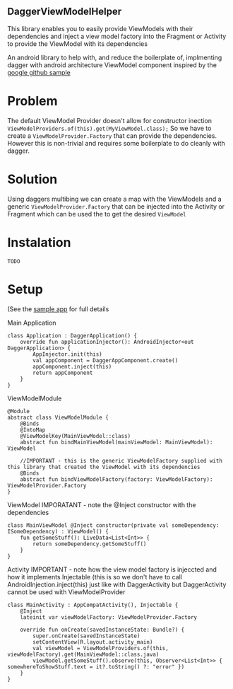 ## DaggerViewModelHelper

This library enables you to easily provide ViewModels with their dependencies and inject a view model factory into the Fragment or Activity to provide the ViewModel with its dependencies

An android library to help with, and reduce the boilerplate of, implmenting dagger with android architecture ViewModel component inspired by the [google github sample](https://github.com/googlesamples/android-architecture-components/tree/e33782ba54ebe87f7e21e03542230695bc893818/GithubBrowserSample)

# Problem 

The default ViewModel Provider doesn't allow for constructor inection
```ViewModelProviders.of(this).get(MyViewModel.class);```
So we have to create a ```ViewModelProvider.Factory``` that can provide the dependencies. However this is non-trivial and requires some boilerplate to do cleanly with dagger.

# Solution 

Using daggers multibing we can create a map with the ViewModels and a generic ```ViewModelProvider.Factory``` that can be injected into the Activity or Fragment which can be used the to get the desired ```ViewModel```

# Instalation

```TODO```

# Setup
(See the [sample app](https://github.com/arranlomas/DaggerViewModelHelper/tree/master/app) for full details

Main Application
```
class Application : DaggerApplication() {
    override fun applicationInjector(): AndroidInjector<out DaggerApplication> {
        AppInjector.init(this)
        val appComponent = DaggerAppComponent.create()
        appComponent.inject(this)
        return appComponent
    }
}
```

ViewModelModule
```
@Module
abstract class ViewModelModule {
    @Binds
    @IntoMap
    @ViewModelKey(MainViewModel::class)
    abstract fun bindMainViewModel(mainViewModel: MainViewModel): ViewModel

    //IMPORTANT - this is the generic ViewModelFactory supplied with this library that created the ViewModel with its dependencies
    @Binds
    abstract fun bindViewModelFactory(factory: ViewModelFactory): ViewModelProvider.Factory
}
```

ViewModel
IMPORATANT - note the @Inject constructor with the dependencies
```
class MainViewModel @Inject constructor(private val someDependency: ISomeDependency) : ViewModel() {
    fun getSomeStuff(): LiveData<List<Int>> {
        return someDependency.getSomeStuff()
    }
}
```

Activity
IMPORTANT - note how the view model factory is injeccted and how it implements Injectable (this is so we don't have to call AndroidInjection.inject(this) just like with DaggerActivity but DaggerActivity cannot be used with ViewModelProvider
```
class MainActivity : AppCompatActivity(), Injectable {
    @Inject
    lateinit var viewModelFactory: ViewModelProvider.Factory

    override fun onCreate(savedInstanceState: Bundle?) {
        super.onCreate(savedInstanceState)
        setContentView(R.layout.activity_main)
        val viewModel = ViewModelProviders.of(this, viewModelFactory).get(MainViewModel::class.java)
        viewModel.getSomeStuff().observe(this, Observer<List<Int>> { somewhereToShowStuff.text = it?.toString() ?: "error" })
    }
}
```
